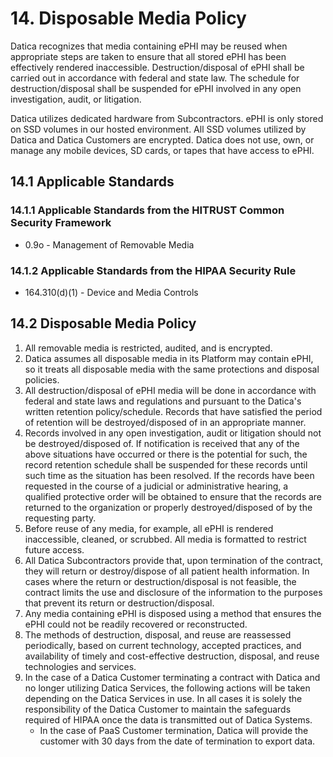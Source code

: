 # 14. Disposable Media Policy

Datica recognizes that media containing ePHI may be reused when appropriate steps are taken to ensure that all stored ePHI has been effectively rendered inaccessible. Destruction/disposal of ePHI shall be carried out in accordance with federal and state law. The schedule for destruction/disposal shall be suspended for ePHI involved in any open investigation, audit, or litigation.

Datica utilizes dedicated hardware from Subcontractors. ePHI is only stored on SSD volumes in our hosted environment. All SSD volumes utilized by Datica and Datica Customers are encrypted. Datica does not use, own, or manage any mobile devices, SD cards, or tapes that have access to ePHI.

## 14.1 Applicable Standards

### 14.1.1 Applicable Standards from the HITRUST Common Security Framework

* 0.9o - Management of Removable Media

### 14.1.2 Applicable Standards from the HIPAA Security Rule

* 164.310(d)(1) - Device and Media Controls

## 14.2 Disposable Media Policy

1. All removable media is restricted, audited, and is encrypted.
2. Datica assumes all disposable media in its Platform may contain ePHI, so it treats all disposable media with the same protections and disposal policies.
3. All destruction/disposal of ePHI media will be done in accordance with federal and state laws and regulations and pursuant to the Datica's written retention policy/schedule. Records that have satisfied the period of retention will be destroyed/disposed of in an appropriate manner.
4. Records involved in any open investigation, audit or litigation should not be destroyed/disposed of. If notification is received that any of the above situations have occurred or there is the potential for such, the record retention schedule shall be suspended for these records until such time as the situation has been resolved. If the records have been requested in the course of a judicial or administrative hearing, a qualified protective order will be obtained to ensure that the records are returned to the organization or properly destroyed/disposed of by the requesting party.
5. Before reuse of any media, for example, all ePHI is rendered inaccessible, cleaned, or scrubbed. All media is formatted to restrict future access.
6. All Datica Subcontractors provide that, upon termination of the contract, they will return or destroy/dispose of all patient health information. In cases where the return or destruction/disposal is not feasible, the contract limits the use and disclosure of the information to the purposes that prevent its return or destruction/disposal.
7. Any media containing ePHI is disposed using a method that ensures the ePHI could not be readily recovered or reconstructed.
8. The methods of destruction, disposal, and reuse are reassessed periodically, based on current technology, accepted practices, and availability of timely and cost-effective destruction, disposal, and reuse technologies and services.
9. In the case of a Datica Customer terminating a contract with Datica and no longer utilizing Datica Services, the following actions will be taken depending on the Datica Services in use. In all cases it is solely the responsibility of the Datica Customer to maintain the safeguards required of HIPAA once the data is transmitted out of Datica Systems.
   * In the case of PaaS Customer termination, Datica will provide the customer with 30 days from the date of termination to export data.
